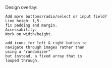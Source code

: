 Design overlay:

    Add more buttons/radio/select or input field?
    Line heigh: 1,5.
    fix padding and margin.
    Accessability.
    Work on width/height.

    add icons for left & right button to
    navigate through images rather than
    using a "randomizer"
    but instead, a fixed array that is
    looped through.

